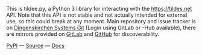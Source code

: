 This is tildee.py, a Python 3 library for interacting with the <https://tildes.net> API. Note that this API is not stable and not actually intended for external use, so this could break at any moment. Main repository and issue tracker is on [Dingenskirchen Systems Git](https://git.dingenskirchen.systems/Dingens/tildee.py) (Login using GitLab or -Hub available), there are mirrors provided on [GitLab](https://gitlab.com/deing/tildee) and [GitHub](https://github.com/deingithub/tildee) for discoverability.

[PyPI](https://pypi.org/project/tildee/) — [Source](https://git.dingenskirchen.systems/Dingens/tildee.py) — [Docs](https://tildee.readthedocs.io/en/latest/index.html)
